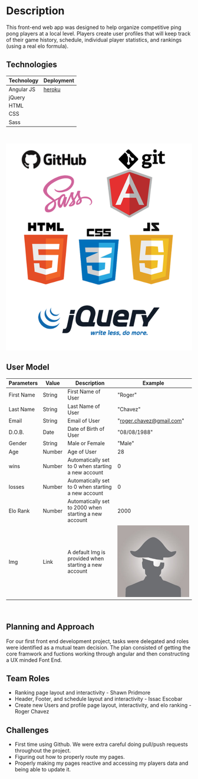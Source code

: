 # Description

This front-end web app was designed to help organize competitive ping pong players at a local level. Players create user profiles that will keep track of their game history, schedule, individual player statistics, and rankings (using a real elo formula).
<br>

## Technologies

|   Technology |   Deployment |       
|  ----------- | ------------|
|   Angular JS | [heroku](https://tabletennis-app.herokuapp.com/) |
|   jQuery     ||
|   HTML       ||
|   CSS        ||
|   Sass       ||

<br>

![Picture goes here](./images/logos.png) 
<br>

##  User Model

| Parameters  | Value   	| Description | Example |
| ----------- | ----------	| ------------ | ------- |
| First Name    	| String 		| First Name of User | "Roger" |
| Last Name | String | Last Name of User | "Chavez"
| Email 		| String  	| Email of User  | "roger.chavez@gmail.com" |
| D.O.B. 	| Date   	| Date of Birth of User 	   	 | "08/08/1988" |
| Gender 		| String     	| Male or Female   	   	 | "Male" |
| Age	| Number    	| Age of User| 28|
| wins 	| Number     	| Automatically set to 0 when starting a new account | 0 |
| losses 	| Number     	| Automatically set to 0 when starting a new account | 0 |
| Elo Rank	| Number     	| Automatically set to 2000 when starting a new account | 2000 |
| Img 	| Link     	| A default Img is provided when starting a new account | ![Example image goes here](./images/defaultImg.jpg) |
<br>

## Planning and Approach
For our first front end development project, tasks were delegated and roles were identified as a mutual team decision. The plan consisted of getting the core framwork and fuctions working through angular and then constructing a UX minded Font End. 

## Team Roles
- Ranking page layout and interactivity - Shawn Pridmore
- Header, Footer, and schedule layout and interactivity -  Issac Escobar
- Create new Users and profile page layout, interactivity, and elo ranking - Roger Chavez

## Challenges
- First time using Github. We were extra careful doing pull/push requests throughout the project. 
- Figuring out how to properly route my pages.
- Properly making my pages reactive and accessing my players data and being able to update it. 


